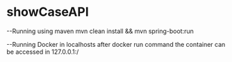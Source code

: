 # showCaseAPI

--Running using maven
mvn clean install && mvn spring-boot:run

--Running Docker in localhosts
after docker run command the container can be accessed in 127.0.0.1:<port-exposed-in-dockerfile>/
